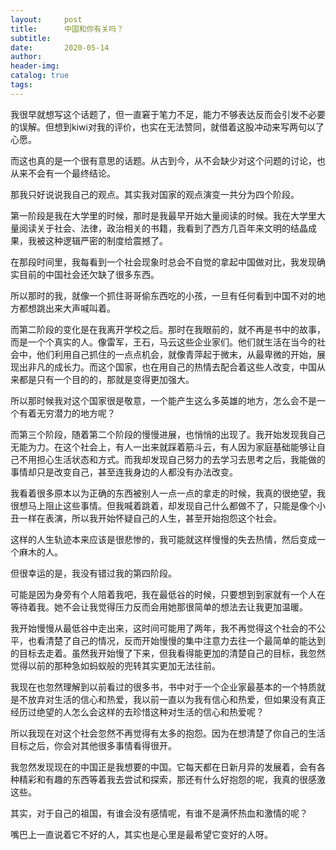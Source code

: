 ```yaml
---
layout:     post  
title:      中国和你有关吗？
subtitle:  
date:       2020-05-14
author:  
header-img: 
catalog: true  
tags:
---
```



我很早就想写这个话题了，但一直窘于笔力不足，能力不够表达反而会引发不必要的误解。但想到kiwi对我的评价，也实在无法赞同，就借着这股冲动来写两句以了心愿。

而这也真的是一个很有意思的话题。从古到今，从不会缺少对这个问题的讨论，也从来不会有一个最终结论。

那我只好说说我自己的观点。其实我对国家的观点演变一共分为四个阶段。

第一阶段是我在大学里的时候，那时是我最早开始大量阅读的时候。我在大学里大量阅读关于社会、法律，政治相关的书籍，我看到了西方几百年来文明的结晶成果，我被这种逻辑严密的制度给震撼了。

在那段时间里，我每看到一个社会现象时总会不自觉的拿起中国做对比，我发现确实目前的中国社会还欠缺了很多东西。

所以那时的我，就像一个抓住哥哥偷东西吃的小孩，一旦有任何看到中国不对的地方都想跳出来大声喊叫着。

而第二阶段的变化是在我离开学校之后。那时在我眼前的，就不再是书中的故事，而是一个个真实的人。像雷军，王石，马云这些企业家们。他们就生活在当今的社会中，他们利用自己抓住的一点点机会，就像青萍起于微末，从最卑微的开始，展现出非凡的成长力。而这个国家，也在用自己的热情去配合着这些人改变，中国从来都是只有一个目的的，那就是变得更加强大。

所以那时候我对这个国家很是敬意，一个能产生这么多英雄的地方，怎么会不是一个有着无穷潜力的地方呢？

而第三个阶段，随着第二个阶段的慢慢进展，也悄悄的出现了。我开始发现我自己无能为力。在这个社会上，有人一出来就踩着筋斗云，有人因为家庭基础能够让自己不用担心生活状态和方式。而我却发现自己努力的去学习去思考之后，我能做的事情却只是改变自己，甚至连我身边的人都没有办法改变。

我看着很多原本以为正确的东西被别人一点一点的拿走的时候，我真的很绝望，我很想马上阻止这些事情。但我喊着跳着，却发现自己什么都做不了，只能是像个小丑一样在表演，所以我开始怀疑自己的人生，甚至开始抱怨这个社会。

这样的人生轨迹本来应该是很悲惨的，我可能就这样慢慢的失去热情，然后变成一个麻木的人。

但很幸运的是，我没有错过我的第四阶段。

可能是因为身旁有个人陪着我吧，我在最低谷的时候，只要想到到家就有一个人在等待着我。她不会让我觉得压力反而会用她那很简单的想法去让我更加温暖。

我开始慢慢从最低谷中走出来，这时间可能用了两年，我不再觉得这个社会的不公平，也看清楚了自己的情况，反而开始慢慢的集中注意力去往一个最简单的能达到的目标去走着。虽然我开始慢了下来，但我看得能更加的清楚自己的目标，我忽然觉得以前的那种急如蚂蚁般的兜转其实更加无法往前。

我现在也忽然理解到以前看过的很多书，书中对于一个企业家最基本的一个特质就是不放弃对生活的信心和热爱，我以前一直以为我有信心和热爱，但如果没有真正经历过绝望的人怎么会这样的去珍惜这种对生活的信心和热爱呢？

所以我现在对这个社会忽然不再觉得有太多的抱怨。因为在想清楚了你自己的生活目标之后，你会对其他很多事情看得很开。

我忽然发现现在的中国正是我想要的中国。它每天都在日新月异的发展着，会有各种精彩和有趣的东西等着我去尝试和探索，那还有什么好抱怨的呢，我真的很感激这些。

其实，对于自己的祖国，有谁会没有感情呢，有谁不是满怀热血和激情的呢？

嘴巴上一直说着它不好的人，其实也是心里是最希望它变好的人呀。

